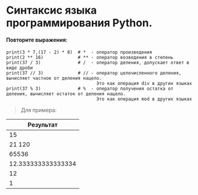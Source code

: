 # Синтаксис языка программирования Python.
#### Повторите выражения:
``` print(5 + 10)          # +  - оператор суммы
print(3 * 7,(17 - 2) * 8)  # *  - оператор произведения
print(2 ** 16)             # ** - оператор возведения в степень
print(37 / 3)              # /  - оператор деления, допускает ответ в виде дроби
print(37 // 3)             # // - оператор целочисленного деления, вычисляет частное от деления нацело.
                                  Это как операция div в других языках
print(37 % 3)              # %  - оператор получения остатка от деления, вычисляет остаток от деления нацело.
                                  Это как операция mod в других языках
```

> Для примера: 

| Результат |
| ---------- | 
| 15 |
| 21 120 |
| 65536 | 
| 12.333333333333334 |
| 12 |
| 1 |              
